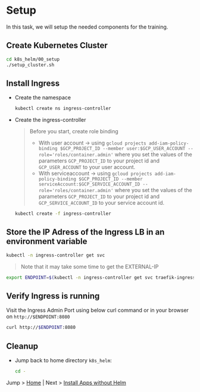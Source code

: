 # Setup

In this task, we will setup the needed components for the training.


## Create Kubernetes Cluster

```bash
cd k8s_helm/00_setup
./setup_cluster.sh
```
## Install Ingress

* Create the namespace
  ```bash
  kubectl create ns ingress-controller
  ```

* Create the ingress-controller
  > Before you start, create role binding 
  > - With user account -> using `gcloud projects add-iam-policy-binding $GCP_PROJECT_ID --member user:$GCP_USER_ACCOUNT --role='roles/container.admin'` where you set the values of the parameters `GCP_PROJECT_ID` to your project id and `GCP_USER_ACCOUNT` to your user account.
  > - With serviceaccount -> using `gcloud projects add-iam-policy-binding $GCP_PROJECT_ID --member serviceAccount:$GCP_SERVICE_ACCOUNT_ID --role='roles/container.admin'` where you set the values of the parameters `GCP_PROJECT_ID` to your project id and `GCP_SERVICE_ACCOUNT_ID` to your service account id.
  ```bash
  kubectl create -f ingress-controller
  ```

## Store the IP Adress of the Ingress LB in an environment variable

```bash
kubectl -n ingress-controller get svc
```
>Note that it may take some time to get the EXTERNAL-IP
```bash
export ENDPOINT=$(kubectl -n ingress-controller get svc traefik-ingress-service -o jsonpath="{.status.loadBalancer.ingress[0].ip}") 
```

## Verify Ingress is running

Visit the Ingress Admin Port using below curl command or in your browser on `http://$ENDPOINT:8080`
```bash
curl http://$ENDPOINT:8080
```

## Cleanup 
* Jump back to home directory `k8s_helm`:
  ```bash
  cd -
  ```

Jump > [Home](../README.md) | Next > [Install Apps without Helm](../01_apps-without-helm/README.md)